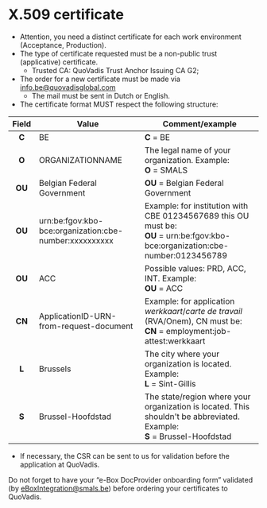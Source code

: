 # X.509 certificate

- Attention, you need a distinct certificate for each work environment (Acceptance, Production).
- The type of certificate requested must be a non-public trust (applicative) certificate.
  * Trusted CA: QuoVadis Trust Anchor Issuing CA G2;
- The order for a new certificate must be made via info.be@quovadisglobal.com 
  * The mail must be sent in Dutch or English.
- The certificate format MUST respect the following structure:

| Field | Value                                                  | Comment/example                                                                                                                    |
|:-----:|--------------------------------------------------------|------------------------------------------------------------------------------------------------------------------------------------|
| **C** | BE                                                     | **C** = BE                                                                                                                         |
| **O** | ORGANIZATIONNAME                                       | The legal name of your organization. Example: <br/>**O** = SMALS                                                                    |
| **OU**| Belgian Federal Government                             | **OU** = Belgian Federal Government                                                                                                |
| **OU**| urn:be:fgov:kbo-bce:organization:cbe-number:xxxxxxxxxx | Example: for institution with CBE 01234567689 this OU must be: <br/>**OU** = urn:be:fgov:kbo-bce:organization:cbe-number:0123456789 |
| **OU**| ACC                                                    | Possible values: PRD, ACC, INT. Example: <br/>**OU** = ACC                                                                          |
| **CN**| ApplicationID-URN-from-request-document                | Example: for application *werkkaart*/*carte de travail* (RVA/Onem), CN must be: <br/>**CN** = employment:job-attest:werkkaart       |
| **L** | Brussels                                               | The city where your organization is located. Example: <br/>**L** = Sint-Gillis                                                      |
| **S** | Brussel-Hoofdstad                                      | The state/region where your organization is located. This shouldn't be abbreviated. Example: <br/>**S** = Brussel-Hoofdstad         |

- If necessary, the CSR can be sent to us for validation before the application at QuoVadis.

Do not forget to have your “e-Box DocProvider onboarding form” validated (by [eBoxIntegration@smals.be](mailto:eBoxIntegration@smals.be)) before ordering your certificates to QuoVadis. 